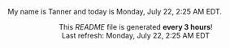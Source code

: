 My name is Tanner and today is Monday, July 22, 2:25 AM EDT.

<p align="center">This <i>README</i> file is generated <b>every 3 hours</b>!</br>Last refresh: Monday, July 22, 2:25 AM EDT<br /></p>
